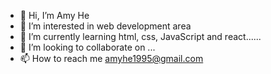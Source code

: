 - 👋 Hi, I’m Amy He
- 👀 I’m interested in web development area
- 🌱 I’m currently learning html, css, JavaScript and react......
- 💞️ I’m looking to collaborate on ...
- 📫 How to reach me amyhe1995@gmail.com

<!---
amyhe1995/amyhe1995 is a ✨ special ✨ repository because its `README.md` (this file) appears on your GitHub profile.
You can click the Preview link to take a look at your changes.
--->
